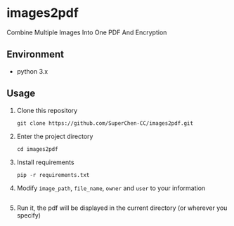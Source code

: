 # images2pdf

Combine Multiple Images Into One PDF And Encryption

## Environment

* python 3.x

## Usage

1. Clone this repository

    ```shell
    git clone https://github.com/SuperChen-CC/images2pdf.git
    ```

2. Enter the project directory

    ```shell
    cd images2pdf
    ```

3. Install requirements

    ```shell
    pip -r requirements.txt
    ```

4. Modify `image_path`, `file_name`, `owner` and `user` to your information

   ![]()

5. Run it, the pdf will be displayed in the current directory (or wherever you specify)

